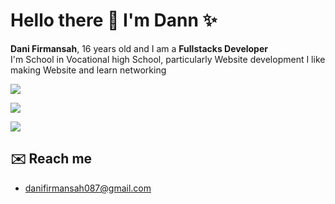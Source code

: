 # Hello there 👋 I'm Dann ✨

**Dani Firmansah**, 16 years old and I am a **Fullstacks Developer**<br>
I'm School in Vocational high School, particularly Website development
I like making Website and learn networking


[![](https://skillicons.dev/icons?i=html,css,js,php,py,dart,windows,react,nodejs,laravel,astro,expressjs,django,flutter,bootstrap,figma&perline=8)](https://skillicons.dev)

![](https://komarev.com/ghpvc/?username=dexsless&label=Profile%20views&color=0e75b6&style=flat)

![](https://github-readme-stats.vercel.app/api/top-langs/?username=dexsless&layout=donut&theme=holi)

## ✉️ Reach me
- [danifirmansah087@gmail.com](mailto:danifirmansah087@gmail.com)
